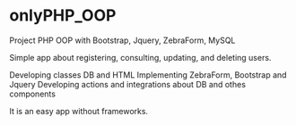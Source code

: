 # onlyPHP_OOP
Project PHP OOP with Bootstrap, Jquery, ZebraForm, MySQL

Simple app about registering, consulting, updating, and deleting users.

Developing classes DB and HTML
Implementing ZebraForm, Bootstrap and Jquery 
Developing actions and integrations about DB and othes components

It is an easy app without frameworks.
